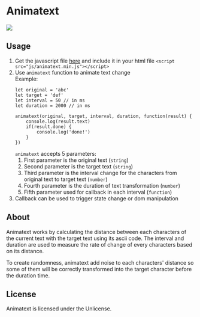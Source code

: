 # Animatext
![](https://media.giphy.com/media/k579ZxQrVX54BkOqvD/giphy.gif)

## Usage

1. Get the javascript file [here](https://github.com/EviusIndustri/animatext/blob/master/dist/animatext.min.js) and include it in your html file 
`<script src="js/animatext.min.js"></script>`
2. Use `animatext` function to animate text change<br/>Example:
    ```
    let original = 'abc'
    let target = 'def'
    let interval = 50 // in ms
    let duration = 2000 // in ms

    animatext(original, target, interval, duration, function(result) {
        console.log(result.text)
        if(result.done) {
            console.log('done!')
        }
    })
    ```
    `animatext` accepts 5 parameters:
    1. First parameter is the original text (`string`)
    2. Second parameter is the target text (`string`)
    3. Third parameter is the interval change for the characters from original text to     target text (`number`)
    4. Fourth parameter is the duration of text transformation (`number`)
    5. Fifth parameter used for callback in each interval (`function`)
3. Callback can be used to trigger state change or dom manipulation

## About
Animatext works by calculating the distance between each characters of the current text with the target text using its ascii code. The interval and duration are used to measure the rate of change of every characters based on its distance.

To create randomness, animatext add noise to each characters' distance so some of them will be correctly transformed into the target character before the duration time.

## License
Animatext is licensed under the Unlicense.
